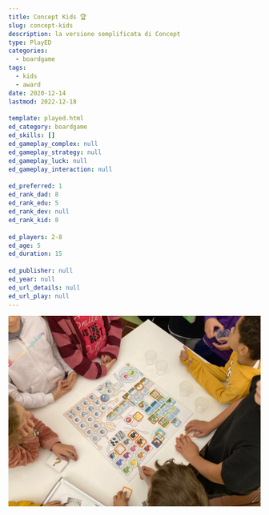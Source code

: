 ```yaml
---
title: Concept Kids 🏆
slug: concept-kids
description: la versione semplificata di Concept
type: PlayED
categories:
  - boardgame
tags:
  - kids
  - award
date: 2020-12-14
lastmod: 2022-12-18

template: played.html
ed_category: boardgame
ed_skills: []
ed_gameplay_complex: null
ed_gameplay_strategy: null
ed_gameplay_luck: null
ed_gameplay_interaction: null

ed_preferred: 1
ed_rank_dad: 8
ed_rank_edu: 5
ed_rank_dev: null
ed_rank_kid: 8

ed_players: 2-8
ed_age: 5
ed_duration: 15

ed_publisher: null
ed_year: null
ed_url_details: null
ed_url_play: null
---
```


![](../../assets/img/played/boardgame/concept-kids.webp)
